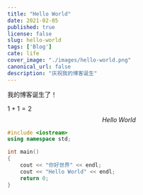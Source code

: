 ```yaml
---
title: "Hello World"
date: 2021-02-05
published: true
license: false
slug: hello-world
tags: ['Blog']
cate: life
cover_image: "./images/hello-world.png"
canonical_url: false
description: "庆祝我的博客诞生"
---
```


我的博客诞生了！

$1+1=2$
$$
Hello\; World
$$

```cpp
#include <iostream>
using namespace std;

int main() 
{
    cout << "你好世界" << endl;
    cout << "Hello World" << endl;
    return 0;
}
```
